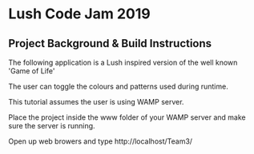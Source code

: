 # Lush Code Jam 2019

## Project Background & Build Instructions

The following application is a Lush inspired version of the well known 'Game of Life'

The user can toggle the colours and patterns used during runtime.

This tutorial assumes the user is using WAMP server.

Place the project inside the www folder of your WAMP server and make sure the server is running. 

Open up web browers and type http://localhost/Team3/
